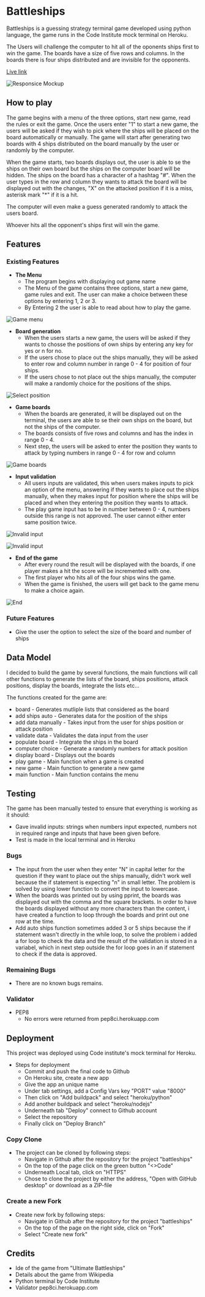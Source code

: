# Battleships
Battleships is a guessing strategy terminal game developed using python language, the game runs in the Code Institute mock terminal on Heroku.

The Users will challenge the computer to hit all of the oponents ships first to win the game. The boards have a size of five rows and columns. In the boards there is four ships distributed and are invisible for the opponents. 

[Live link](https://battleships-mh.herokuapp.com/)

![Responsice Mockup](https://github.com/muadh-hudji/battleships/blob/0c99c8c4ea84c85ba9110dc487b48acd22612d31/assets/images/battleships_mockup.PNG) 

## How to play
The game begins with a menu of the three options, start new game, read the rules or exit the game. Once the users enter "1" to start a new game, the users will be asked if they wish to pick where the ships will be placed on the board automatically or manually. The game will start after generating two boards with 4 ships distributed on the board manually by the user or randomly by the computer. 

When the game starts, two boards displays out, the user is able to se the ships on their own board but the ships on the computer board will be hidden. The ships on the board has a character of a hashtag "#". When the user types in the row and column they wants to attack the board will be displayed out with the changes, "X" on the attacked position if it is a miss, asterisk mark "*" if it is a hit.  

The computer will even make a guess generated randomly to attack the users board. 

Whoever hits all the opponent's ships first will win the game. 


## Features

### Existing Features

- __The Menu__
    - The program begins with displaying out game name
    - The Menu of the game contains three options, start a new game, game rules and exit. The user can make a choice between these options by entering 1, 2 or 3.
    - By Entering 2 the user is able to read about how to play the game.

![Game menu](https://github.com/muadh-hudji/battleships/blob/f8dbb3700fdffc037b3844fec53491ce08aaf637/assets/images/game_rules.PNG)     

- __Board generation__
    - When the users starts a new game, the users will be asked if they wants to chosse the positions of own ships by entering any key for yes or n for no.
    - If the users chose to place out the ships manually, they will be asked to enter row and column number in range 0 - 4 for position of four ships. 
    - If the users chose to not place out the ships manually, the computer will make a randomly choice for the positions of the ships.

![Select position](https://github.com/muadh-hudji/battleships/blob/f8dbb3700fdffc037b3844fec53491ce08aaf637/assets/images/place_ships.PNG)         

- __Game boards__
    - When the boards are generated, it will be displayed out on the terminal, the users are able to se their own ships on the board, but not the ships of the computer.
    - The boards consists of five rows and columns and has the index in range 0 - 4.
    - Next step, the users will be asked to enter the position they wants to attack by typing numbers in range 0 - 4 for row and column

![Game boards](https://github.com/muadh-hudji/battleships/blob/f8dbb3700fdffc037b3844fec53491ce08aaf637/assets/images/populated_board.PNG) 

- __Input validation__
    - All users inputs are validated, this when users makes inputs to pick an option of the menu, answering if they wants to place out the ships manually, when they makes input for position where the ships will be placed and when they entering the position they wants to attack.
    - The play game input has to be in number between 0 - 4, numbers outside this range is not approved. The user cannot either enter same position twice.

![Invalid input](https://github.com/muadh-hudji/battleships/blob/fe96184115fbb2736173b8bc70cf506a2c49ecae/assets/images/invalid_input.PNG)   

![Invalid input](https://github.com/muadh-hudji/battleships/blob/fe96184115fbb2736173b8bc70cf506a2c49ecae/assets/images/same_postion.PNG) 

- __End of the game__
    - After every round the result will be displayed with the boards, if one player makes a hit the score will be incremented with one.
    - The first player who hits all of the four ships wins the game.
    - When the game is finished, the users will get back to the game menu to make a choice again.

![End](https://github.com/muadh-hudji/battleships/blob/fe96184115fbb2736173b8bc70cf506a2c49ecae/assets/images/end_result.PNG)     

### Future Features
- Give the user the option to select the size of the board and number of ships

## Data Model
I decided to build the game by several functions, the main functions will call other functions to generate the lists of the board, ships positions, attack positions, display the boards, integrate the lists etc...

The functions created for the game are:
- board  - Generates mutliple lists that considered as the board
- add ships auto - Generates data for the position of the ships
- add data manually  - Takes input from the user for ships position or attack position
- validate data  - Validates the data input from the user
- populate board   - Integrate the ships in the board
- computer choice  - Generate a randomly numbers for attack position
- display board  - Displays out the boards
- play game  - Main function when a game is created
- new game  - Main function to generate a new game 
- main function  - Main function contains the menu 

## Testing
The game has been manually tested to ensure that everything is working as it should:
- Gave invalid inputs: strings when numbers input expected, numbers not in required range and inputs that have been given before.
- Test is made in the local terminal and in Heroku

### Bugs
- The input from the user when they enter "N" in capital letter for the question if they want to place out the ships manually, didn't work well because the if statement is expecting "n" in small letter. The problem is solved by using lower function to convert the input to lowercase.
- When the boards was printed out by using pprint, the boards was displayed out with the comma and the square brackets. In order to have the boards displayed without any more characters than the content, i have created a function to loop through the boards and print out one row at the time.
- Add auto ships function sometimes added 3 or 5 ships because the if statement wasn't directly in the while loop, to solve the problem i added a for loop to check the data and the result of the validation is stored in a variabel, which in next step outside the for loop goes in an if statement to check if the data is approved.

### Remaining Bugs
- There are no known bugs remains.

### Validator
- PEP8
    - No errors were returned from pep8ci.herokuapp.com

## Deployment
This project was deployed using Code institute's mock terminal for Heroku.

- Steps for deployment
    - Commit and push the final code to Github
    - On Heroku site, create a new app
    - Give the app an unique name
    - Under tab settings, add a Config Vars key "PORT" value "8000"
    - Then click on "Add buildpack" and select "heroku/python"
    - Add another buildpack and select "heroku/nodejs"
    - Underneath tab "Deploy" connect to Github account
    - Select the repository
    - Finally click on "Deploy Branch"

### Copy Clone
- The project can be cloned by following steps:
    - Navigate in Github after the repository for the project "battleships"
    - On the top of the page click on the green button "<>Code"
    - Underneath Local tab, click on "HTTPS"
    - Chose to clone the project by either the address, "Open with GitHub desktop" or download as a ZIP-file

### Create a new Fork 
- Create new fork by following steps:
    - Navigate in Github after the repository for the project "battleships"
    - On the top of the page on the right side, click on "Fork"
    - Select "Create new fork"

## Credits
- Ide of the game from "Ultimate Battleships"
- Details about the game from Wikipedia
- Python terminal by Code Institute 
- Validator pep8ci.herokuapp.com
